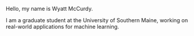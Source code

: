 Hello, my name is Wyatt McCurdy. 

I am a graduate student at the University of Southern Maine, working on real-world applications for machine learning. 
<!---
wyattmccurdy12/wyattmccurdy12 is a ✨ special ✨ repository because its `README.md` (this file) appears on your GitHub profile.
You can click the Preview link to take a look at your changes.
--->
